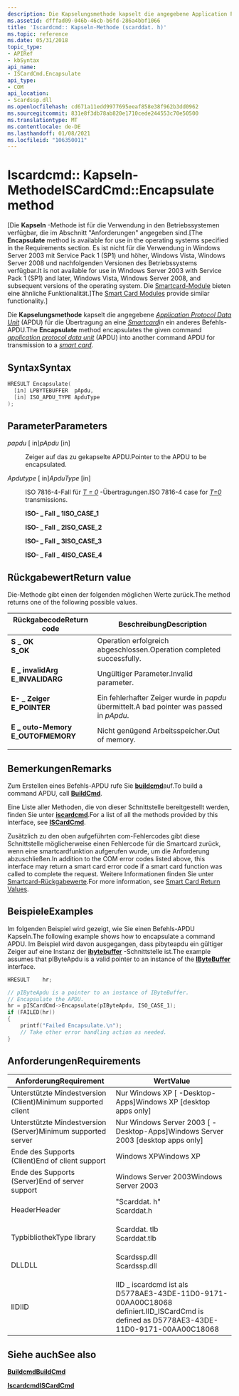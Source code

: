 ```yaml
---
description: Die Kapselungsmethode kapselt die angegebene Application Protocol Data Unit (APDU) für die Übertragung an eine Smartcard in ein anderes Befehls-APDU.
ms.assetid: dfffad09-046b-46cb-b6fd-286a4bbf1066
title: 'Iscardcmd:: Kapseln-Methode (scarddat. h)'
ms.topic: reference
ms.date: 05/31/2018
topic_type:
- APIRef
- kbSyntax
api_name:
- ISCardCmd.Encapsulate
api_type:
- COM
api_location:
- Scardssp.dll
ms.openlocfilehash: cd671a11edd9977695eeaf858e38f962b3dd0962
ms.sourcegitcommit: 831e8f3db78ab820e1710cede244553c70e50500
ms.translationtype: MT
ms.contentlocale: de-DE
ms.lasthandoff: 01/08/2021
ms.locfileid: "106350011"
---
```

# <a name="iscardcmdencapsulate-method"></a><span data-ttu-id="9f074-103">Iscardcmd:: Kapseln-Methode</span><span class="sxs-lookup"><span data-stu-id="9f074-103">ISCardCmd::Encapsulate method</span></span>

<span data-ttu-id="9f074-104">\[Die **Kapseln** -Methode ist für die Verwendung in den Betriebssystemen verfügbar, die im Abschnitt "Anforderungen" angegeben sind.</span><span class="sxs-lookup"><span data-stu-id="9f074-104">\[The **Encapsulate** method is available for use in the operating systems specified in the Requirements section.</span></span> <span data-ttu-id="9f074-105">Es ist nicht für die Verwendung in Windows Server 2003 mit Service Pack 1 (SP1) und höher, Windows Vista, Windows Server 2008 und nachfolgenden Versionen des Betriebssystems verfügbar.</span><span class="sxs-lookup"><span data-stu-id="9f074-105">It is not available for use in Windows Server 2003 with Service Pack 1 (SP1) and later, Windows Vista, Windows Server 2008, and subsequent versions of the operating system.</span></span> <span data-ttu-id="9f074-106">Die [Smartcard-Module](/previous-versions/windows/desktop/secsmart/smart-card-modules) bieten eine ähnliche Funktionalität.\]</span><span class="sxs-lookup"><span data-stu-id="9f074-106">The [Smart Card Modules](/previous-versions/windows/desktop/secsmart/smart-card-modules) provide similar functionality.\]</span></span>

<span data-ttu-id="9f074-107">Die **Kapselungsmethode** kapselt die angegebene [*Application Protocol Data Unit*](../secgloss/a-gly.md) (APDU) für die Übertragung an eine [*Smartcard*](../secgloss/s-gly.md)in ein anderes Befehls-APDU.</span><span class="sxs-lookup"><span data-stu-id="9f074-107">The **Encapsulate** method encapsulates the given command [*application protocol data unit*](../secgloss/a-gly.md) (APDU) into another command APDU for transmission to a [*smart card*](../secgloss/s-gly.md).</span></span>

## <a name="syntax"></a><span data-ttu-id="9f074-108">Syntax</span><span class="sxs-lookup"><span data-stu-id="9f074-108">Syntax</span></span>


```C++
HRESULT Encapsulate(
  [in] LPBYTEBUFFER  pApdu,
  [in] ISO_APDU_TYPE ApduType
);
```



## <a name="parameters"></a><span data-ttu-id="9f074-109">Parameter</span><span class="sxs-lookup"><span data-stu-id="9f074-109">Parameters</span></span>

<dl> <dt>

<span data-ttu-id="9f074-110">*papdu* \[ in\]</span><span class="sxs-lookup"><span data-stu-id="9f074-110">*pApdu* \[in\]</span></span>
</dt> <dd>

<span data-ttu-id="9f074-111">Zeiger auf das zu gekapselte APDU.</span><span class="sxs-lookup"><span data-stu-id="9f074-111">Pointer to the APDU to be encapsulated.</span></span>

</dd> <dt>

<span data-ttu-id="9f074-112">*Apdutype* \[ in\]</span><span class="sxs-lookup"><span data-stu-id="9f074-112">*ApduType* \[in\]</span></span>
</dt> <dd>

<span data-ttu-id="9f074-113">ISO 7816-4-Fall für [*T = 0*](../secgloss/t-gly.md) -Übertragungen.</span><span class="sxs-lookup"><span data-stu-id="9f074-113">ISO 7816-4 case for [*T=0*](../secgloss/t-gly.md) transmissions.</span></span>

<dl><span id="ISO_CASE_1"></span><span id="iso_case_1"></span><dt>

<span data-ttu-id="9f074-114">**ISO- \_ Fall \_ 1**</span><span class="sxs-lookup"><span data-stu-id="9f074-114">**ISO\_CASE\_1**</span></span>
</dt><span id="ISO_CASE_2"></span><span id="iso_case_2"></span><dt>

<span data-ttu-id="9f074-115">**ISO- \_ Fall \_ 2**</span><span class="sxs-lookup"><span data-stu-id="9f074-115">**ISO\_CASE\_2**</span></span>
</dt><span id="ISO_CASE_3"></span><span id="iso_case_3"></span><dt>

<span data-ttu-id="9f074-116">**ISO- \_ Fall \_ 3**</span><span class="sxs-lookup"><span data-stu-id="9f074-116">**ISO\_CASE\_3**</span></span>
</dt><span id="ISO_CASE_4"></span><span id="iso_case_4"></span><dt>

<span data-ttu-id="9f074-117">**ISO- \_ Fall \_ 4**</span><span class="sxs-lookup"><span data-stu-id="9f074-117">**ISO\_CASE\_4**</span></span>
</dt> </dl> </dd> </dl>

## <a name="return-value"></a><span data-ttu-id="9f074-118">Rückgabewert</span><span class="sxs-lookup"><span data-stu-id="9f074-118">Return value</span></span>

<span data-ttu-id="9f074-119">Die-Methode gibt einen der folgenden möglichen Werte zurück.</span><span class="sxs-lookup"><span data-stu-id="9f074-119">The method returns one of the following possible values.</span></span>



| <span data-ttu-id="9f074-120">Rückgabecode</span><span class="sxs-lookup"><span data-stu-id="9f074-120">Return code</span></span>                                                                                   | <span data-ttu-id="9f074-121">Beschreibung</span><span class="sxs-lookup"><span data-stu-id="9f074-121">Description</span></span>                                     |
|-----------------------------------------------------------------------------------------------|-------------------------------------------------|
| <dl> <span data-ttu-id="9f074-122"><dt>**S \_ OK**</dt></span><span class="sxs-lookup"><span data-stu-id="9f074-122"><dt>**S\_OK**</dt></span></span> </dl>          | <span data-ttu-id="9f074-123">Operation erfolgreich abgeschlossen.</span><span class="sxs-lookup"><span data-stu-id="9f074-123">Operation completed successfully.</span></span><br/>    |
| <dl> <span data-ttu-id="9f074-124"><dt>**E \_ invalidArg**</dt></span><span class="sxs-lookup"><span data-stu-id="9f074-124"><dt>**E\_INVALIDARG**</dt></span></span> </dl>  | <span data-ttu-id="9f074-125">Ungültiger Parameter.</span><span class="sxs-lookup"><span data-stu-id="9f074-125">Invalid parameter.</span></span><br/>                   |
| <dl> <span data-ttu-id="9f074-126"><dt>**E- \_ Zeiger**</dt></span><span class="sxs-lookup"><span data-stu-id="9f074-126"><dt>**E\_POINTER**</dt></span></span> </dl>     | <span data-ttu-id="9f074-127">Ein fehlerhafter Zeiger wurde in *papdu* übermittelt.</span><span class="sxs-lookup"><span data-stu-id="9f074-127">A bad pointer was passed in *pApdu*.</span></span><br/> |
| <dl> <span data-ttu-id="9f074-128"><dt>**E \_ outo-Memory**</dt></span><span class="sxs-lookup"><span data-stu-id="9f074-128"><dt>**E\_OUTOFMEMORY**</dt></span></span> </dl> | <span data-ttu-id="9f074-129">Nicht genügend Arbeitsspeicher.</span><span class="sxs-lookup"><span data-stu-id="9f074-129">Out of memory.</span></span><br/>                       |



 

## <a name="remarks"></a><span data-ttu-id="9f074-130">Bemerkungen</span><span class="sxs-lookup"><span data-stu-id="9f074-130">Remarks</span></span>

<span data-ttu-id="9f074-131">Zum Erstellen eines Befehls-APDU rufe Sie [**buildcmd**](iscardcmd-buildcmd.md)auf.</span><span class="sxs-lookup"><span data-stu-id="9f074-131">To build a command APDU, call [**BuildCmd**](iscardcmd-buildcmd.md).</span></span>

<span data-ttu-id="9f074-132">Eine Liste aller Methoden, die von dieser Schnittstelle bereitgestellt werden, finden Sie unter [**iscardcmd**](iscardcmd.md).</span><span class="sxs-lookup"><span data-stu-id="9f074-132">For a list of all the methods provided by this interface, see [**ISCardCmd**](iscardcmd.md).</span></span>

<span data-ttu-id="9f074-133">Zusätzlich zu den oben aufgeführten com-Fehlercodes gibt diese Schnittstelle möglicherweise einen Fehlercode für die Smartcard zurück, wenn eine smartcardfunktion aufgerufen wurde, um die Anforderung abzuschließen.</span><span class="sxs-lookup"><span data-stu-id="9f074-133">In addition to the COM error codes listed above, this interface may return a smart card error code if a smart card function was called to complete the request.</span></span> <span data-ttu-id="9f074-134">Weitere Informationen finden Sie unter [Smartcard-Rückgabewerte](authentication-return-values.md).</span><span class="sxs-lookup"><span data-stu-id="9f074-134">For more information, see [Smart Card Return Values](authentication-return-values.md).</span></span>

## <a name="examples"></a><span data-ttu-id="9f074-135">Beispiele</span><span class="sxs-lookup"><span data-stu-id="9f074-135">Examples</span></span>

<span data-ttu-id="9f074-136">Im folgenden Beispiel wird gezeigt, wie Sie einen Befehls-APDU Kapseln.</span><span class="sxs-lookup"><span data-stu-id="9f074-136">The following example shows how to encapsulate a command APDU.</span></span> <span data-ttu-id="9f074-137">Im Beispiel wird davon ausgegangen, dass pibyteapdu ein gültiger Zeiger auf eine Instanz der [**ibytebuffer**](ibytebuffer.md) -Schnittstelle ist.</span><span class="sxs-lookup"><span data-stu-id="9f074-137">The example assumes that pIByteApdu is a valid pointer to an instance of the [**IByteBuffer**](ibytebuffer.md) interface.</span></span>


```C++
HRESULT    hr;

// pIByteApdu is a pointer to an instance of IByteBuffer.
// Encapsulate the APDU.
hr = pISCardCmd->Encapsulate(pIByteApdu, ISO_CASE_1);
if (FAILED(hr)) 
{
    printf("Failed Encapsulate.\n");
    // Take other error handling action as needed.
}
```



## <a name="requirements"></a><span data-ttu-id="9f074-138">Anforderungen</span><span class="sxs-lookup"><span data-stu-id="9f074-138">Requirements</span></span>



| <span data-ttu-id="9f074-139">Anforderung</span><span class="sxs-lookup"><span data-stu-id="9f074-139">Requirement</span></span> | <span data-ttu-id="9f074-140">Wert</span><span class="sxs-lookup"><span data-stu-id="9f074-140">Value</span></span> |
|-------------------------------------|-----------------------------------------------------------------------------------------|
| <span data-ttu-id="9f074-141">Unterstützte Mindestversion (Client)</span><span class="sxs-lookup"><span data-stu-id="9f074-141">Minimum supported client</span></span><br/> | <span data-ttu-id="9f074-142">Nur Windows XP \[ -Desktop-Apps\]</span><span class="sxs-lookup"><span data-stu-id="9f074-142">Windows XP \[desktop apps only\]</span></span><br/>                                             |
| <span data-ttu-id="9f074-143">Unterstützte Mindestversion (Server)</span><span class="sxs-lookup"><span data-stu-id="9f074-143">Minimum supported server</span></span><br/> | <span data-ttu-id="9f074-144">Nur Windows Server 2003 \[ -Desktop-Apps\]</span><span class="sxs-lookup"><span data-stu-id="9f074-144">Windows Server 2003 \[desktop apps only\]</span></span><br/>                                    |
| <span data-ttu-id="9f074-145">Ende des Supports (Client)</span><span class="sxs-lookup"><span data-stu-id="9f074-145">End of client support</span></span><br/>    | <span data-ttu-id="9f074-146">Windows XP</span><span class="sxs-lookup"><span data-stu-id="9f074-146">Windows XP</span></span><br/>                                                                   |
| <span data-ttu-id="9f074-147">Ende des Supports (Server)</span><span class="sxs-lookup"><span data-stu-id="9f074-147">End of server support</span></span><br/>    | <span data-ttu-id="9f074-148">Windows Server 2003</span><span class="sxs-lookup"><span data-stu-id="9f074-148">Windows Server 2003</span></span><br/>                                                          |
| <span data-ttu-id="9f074-149">Header</span><span class="sxs-lookup"><span data-stu-id="9f074-149">Header</span></span><br/>                   | <dl> <span data-ttu-id="9f074-150"><dt>"Scarddat. h"</dt></span><span class="sxs-lookup"><span data-stu-id="9f074-150"><dt>Scarddat.h</dt></span></span> </dl>   |
| <span data-ttu-id="9f074-151">Typbibliothek</span><span class="sxs-lookup"><span data-stu-id="9f074-151">Type library</span></span><br/>             | <dl> <span data-ttu-id="9f074-152"><dt>Scarddat. tlb</dt></span><span class="sxs-lookup"><span data-stu-id="9f074-152"><dt>Scarddat.tlb</dt></span></span> </dl> |
| <span data-ttu-id="9f074-153">DLL</span><span class="sxs-lookup"><span data-stu-id="9f074-153">DLL</span></span><br/>                      | <dl> <span data-ttu-id="9f074-154"><dt>Scardssp.dll</dt></span><span class="sxs-lookup"><span data-stu-id="9f074-154"><dt>Scardssp.dll</dt></span></span> </dl> |
| <span data-ttu-id="9f074-155">IID</span><span class="sxs-lookup"><span data-stu-id="9f074-155">IID</span></span><br/>                      | <span data-ttu-id="9f074-156">IID \_ iscardcmd ist als D5778AE3-43DE-11D0-9171-00AA00C18068 definiert.</span><span class="sxs-lookup"><span data-stu-id="9f074-156">IID\_ISCardCmd is defined as D5778AE3-43DE-11D0-9171-00AA00C18068</span></span><br/>            |



## <a name="see-also"></a><span data-ttu-id="9f074-157">Siehe auch</span><span class="sxs-lookup"><span data-stu-id="9f074-157">See also</span></span>

<dl> <dt>

[<span data-ttu-id="9f074-158">**Buildcmd**</span><span class="sxs-lookup"><span data-stu-id="9f074-158">**BuildCmd**</span></span>](iscardcmd-buildcmd.md)
</dt> <dt>

[<span data-ttu-id="9f074-159">**Iscardcmd**</span><span class="sxs-lookup"><span data-stu-id="9f074-159">**ISCardCmd**</span></span>](iscardcmd.md)
</dt> </dl>

 

 
